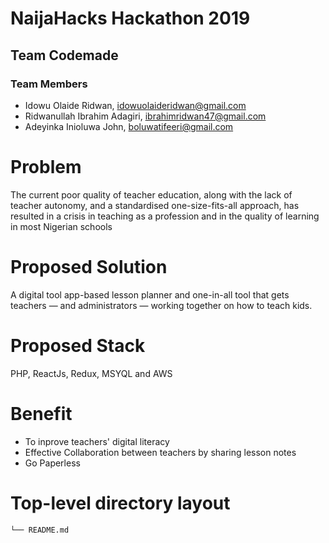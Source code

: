 # NaijaHacks Hackathon 2019

## Team Codemade

### Team Members

- Idowu Olaide Ridwan, idowuolaideridwan@gmail.com
- Ridwanullah Ibrahim Adagiri, ibrahimridwan47@gmail.com
- Adeyinka Inioluwa John, boluwatifeeri@gmail.com

# Problem

 The current poor quality of teacher education, along with the lack of teacher autonomy, 
 and a standardised one-size-fits-all approach, has resulted in a crisis in teaching 
 as a profession and in the quality of learning in most Nigerian schools

# Proposed Solution

A digital tool app-based lesson planner and one-in-all tool that gets teachers — 
and administrators — working together on how to teach kids.

# Proposed Stack

PHP, ReactJs, Redux, MSYQL and AWS

# Benefit

- To inprove teachers' digital literacy 
- Effective Collaboration between teachers by sharing lesson notes
- Go Paperless

# Top-level directory layout
    └── README.md   
